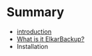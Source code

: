 # Summary

* [introduction](README.md)
* [What is it ElkarBackup?](what_is_it/README.md)
* Installation

